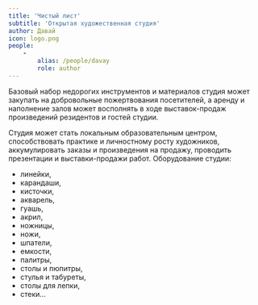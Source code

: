 ```yaml
---
title: 'Чистый лист'
subtitle: 'Открытая художественная студия'
author: Давай
icon: logo.png
people:
    -
        alias: /people/davay
        role: author
---
```


Базовый набор недорогих инструментов и материалов студия может закупать на добровольные пожертвования посетителей, а аренду и наполнение залов может восполнять в ходе выставок-продаж произведений резидентов и гостей студии.

Студия может стать локальным образовательным центром, способствовать практике и личностному росту художников, аккумулировать заказы и произведения на продажу, проводить презентации и выставки-продажи работ.
Оборудование студии:

- линейки,
- карандаши,
- кисточки,
- акварель,
- гуашь,
- акрил,
- ножницы,
- ножи,
- шпатели,
- емкости,
- палитры,
- столы и пюпитры,
- стулья и табуреты,
- столы для лепки,
- стеки…
